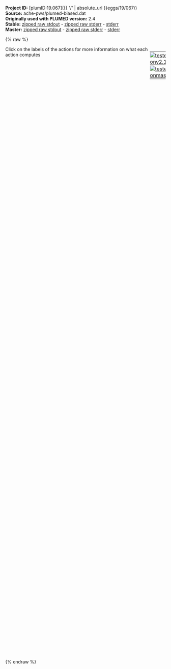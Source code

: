 **Project ID:** [plumID:19.067]({{ '/' | absolute_url }}eggs/19/067/)  
**Source:** ache-pws/plumed-biased.dat  
**Originally used with PLUMED version:** 2.4  
**Stable:** [zipped raw stdout](plumed-biased.dat.plumed.stdout.txt.zip) - [zipped raw stderr](plumed-biased.dat.plumed.stderr.txt.zip) - [stderr](plumed-biased.dat.plumed.stderr)  
**Master:** [zipped raw stdout](plumed-biased.dat.plumed_master.stdout.txt.zip) - [zipped raw stderr](plumed-biased.dat.plumed_master.stderr.txt.zip) - [stderr](plumed-biased.dat.plumed_master.stderr)  

{% raw %}
<div style="width: 100%; float:left">
<div style="width: 90%; float:left" id="value_details_data/ache-pws/plumed-biased.dat"> Click on the labels of the actions for more information on what each action computes </div>
<div style="width: 10%; float:left"><table><tr><td style="padding:1px"><a href="plumed-biased.dat.plumed.stderr"><img src="https://img.shields.io/badge/v2.10-failed-red.svg" alt="tested onv2.10" /></a></td></tr><tr><td style="padding:1px"><a href="plumed-biased.dat.plumed_master.stderr"><img src="https://img.shields.io/badge/master-failed-red.svg" alt="tested onmaster" /></a></td></tr></table></div></div>
<pre style="width=97%;">
<span class="plumedtooltip" style="color:green">RESTART<span class="right">Activate restart. <a href="https://www.plumed.org/doc-master/user-doc/html/_r_e_s_t_a_r_t.html" style="color:green">More details</a><i></i></span></span>
<br/><span style="display:none;" id="data/ache-pws/plumed-biased.dat">The RESTART action with label <b></b> calculates something</span><span class="plumedtooltip" style="color:green">UNITS<span class="right">This command sets the internal units for the code. <a href="https://www.plumed.org/doc-master/user-doc/html/_u_n_i_t_s.html" style="color:green">More details</a><i></i></span></span> <span class="plumedtooltip">LENGTH<span class="right">the units of lengths<i></i></span></span>=nm <span class="plumedtooltip">TIME<span class="right">the units of time<i></i></span></span>=ps <span class="plumedtooltip">ENERGY<span class="right">the units of energy<i></i></span></span>=kcal/mol

<b name="data/ache-pws/plumed-biased.datpws" onclick='showPath("data/ache-pws/plumed-biased.dat","data/ache-pws/plumed-biased.datpws","data/ache-pws/plumed-biased.datpws","brown")'>pws</b>: <span class="plumedtooltip" style="color:green">PATHMSD<span class="right">This Colvar calculates path collective variables. <a href="https://www.plumed.org/doc-master/user-doc/html/_p_a_t_h_m_s_d.html" style="color:green">More details</a><i></i></span></span> <span class="plumedtooltip">REFERENCE<span class="right">the pdb is needed to provide the various milestones<i></i></span></span>=pws.pdb <span class="plumedtooltip">LAMBDA<span class="right">the lambda parameter is needed for smoothing, is in the units of plumed<i></i></span></span>=62

<span style="display:none;" id="data/ache-pws/plumed-biased.datpws">The PATHMSD action with label <b>pws</b> calculates the following quantities:<table  align="center" frame="void" width="95%" cellpadding="5%"><tr><td width="5%"><b> Quantity </b>  </td><td><b> Description </b> </td></tr><tr><td width="5%">pws.sss</td><td>the position on the path</td></tr><tr><td width="5%">pws.zzz</td><td>the distance from the path</td></tr></table></span><b name="data/ache-pws/plumed-biased.datus" onclick='showPath("data/ache-pws/plumed-biased.dat","data/ache-pws/plumed-biased.datus","data/ache-pws/plumed-biased.datus","brown")'>us</b>: <span class="plumedtooltip" style="color:green">UPPER_WALLS<span class="right">Defines a wall for the value of one or more collective variables, <a href="https://www.plumed.org/doc-master/user-doc/html/_u_p_p_e_r__w_a_l_l_s.html" style="color:green">More details</a><i></i></span></span> <span class="plumedtooltip">ARG<span class="right">the arguments on which the bias is acting<i></i></span></span>=<b name="data/ache-pws/plumed-biased.datpws">pws.sss</b> <span class="plumedtooltip">AT<span class="right">the positions of the wall<i></i></span></span>=19.5 <span class="plumedtooltip">KAPPA<span class="right">the force constant for the wall<i></i></span></span>=30000 <span class="plumedtooltip">EXP<span class="right"> the powers for the walls<i></i></span></span>=2 <span class="plumedtooltip">EPS<span class="right"> the values for s_i in the expression for a wall<i></i></span></span>=1 <span class="plumedtooltip">OFFSET<span class="right"> the offset for the start of the wall<i></i></span></span>=0
<span style="display:none;" id="data/ache-pws/plumed-biased.datus">The UPPER_WALLS action with label <b>us</b> calculates the following quantities:<table  align="center" frame="void" width="95%" cellpadding="5%"><tr><td width="5%"><b> Quantity </b>  </td><td><b> Description </b> </td></tr><tr><td width="5%">us.bias</td><td>the instantaneous value of the bias potential</td></tr><tr><td width="5%">us.force2</td><td>the instantaneous value of the squared force due to this bias potential</td></tr></table></span><b name="data/ache-pws/plumed-biased.datls" onclick='showPath("data/ache-pws/plumed-biased.dat","data/ache-pws/plumed-biased.datls","data/ache-pws/plumed-biased.datls","brown")'>ls</b>: <span class="plumedtooltip" style="color:green">LOWER_WALLS<span class="right">Defines a wall for the value of one or more collective variables, <a href="https://www.plumed.org/doc-master/user-doc/html/_l_o_w_e_r__w_a_l_l_s.html" style="color:green">More details</a><i></i></span></span> <span class="plumedtooltip">ARG<span class="right">the arguments on which the bias is acting<i></i></span></span>=<b name="data/ache-pws/plumed-biased.datpws">pws.sss</b> <span class="plumedtooltip">AT<span class="right">the positions of the wall<i></i></span></span>=1.10 <span class="plumedtooltip">KAPPA<span class="right">the force constant for the wall<i></i></span></span>=30000 <span class="plumedtooltip">EXP<span class="right"> the powers for the walls<i></i></span></span>=2 <span class="plumedtooltip">EPS<span class="right"> the values for s_i in the expression for a wall<i></i></span></span>=1 <span class="plumedtooltip">OFFSET<span class="right"> the offset for the start of the wall<i></i></span></span>=0
<span style="display:none;" id="data/ache-pws/plumed-biased.datls">The LOWER_WALLS action with label <b>ls</b> calculates the following quantities:<table  align="center" frame="void" width="95%" cellpadding="5%"><tr><td width="5%"><b> Quantity </b>  </td><td><b> Description </b> </td></tr><tr><td width="5%">ls.bias</td><td>the instantaneous value of the bias potential</td></tr><tr><td width="5%">ls.force2</td><td>the instantaneous value of the squared force due to this bias potential</td></tr></table></span><b name="data/ache-pws/plumed-biased.datuz" onclick='showPath("data/ache-pws/plumed-biased.dat","data/ache-pws/plumed-biased.datuz","data/ache-pws/plumed-biased.datuz","brown")'>uz</b>: <span class="plumedtooltip" style="color:green">UPPER_WALLS<span class="right">Defines a wall for the value of one or more collective variables, <a href="https://www.plumed.org/doc-master/user-doc/html/_u_p_p_e_r__w_a_l_l_s.html" style="color:green">More details</a><i></i></span></span> <span class="plumedtooltip">ARG<span class="right">the arguments on which the bias is acting<i></i></span></span>=<b name="data/ache-pws/plumed-biased.datpws">pws.zzz</b> <span class="plumedtooltip">AT<span class="right">the positions of the wall<i></i></span></span>=0.06 <span class="plumedtooltip">KAPPA<span class="right">the force constant for the wall<i></i></span></span>=30000 <span class="plumedtooltip">EXP<span class="right"> the powers for the walls<i></i></span></span>=2 <span class="plumedtooltip">EPS<span class="right"> the values for s_i in the expression for a wall<i></i></span></span>=1 <span class="plumedtooltip">OFFSET<span class="right"> the offset for the start of the wall<i></i></span></span>=0

<span style="display:none;" id="data/ache-pws/plumed-biased.datuz">The UPPER_WALLS action with label <b>uz</b> calculates the following quantities:<table  align="center" frame="void" width="95%" cellpadding="5%"><tr><td width="5%"><b> Quantity </b>  </td><td><b> Description </b> </td></tr><tr><td width="5%">uz.bias</td><td>the instantaneous value of the bias potential</td></tr><tr><td width="5%">uz.force2</td><td>the instantaneous value of the squared force due to this bias potential</td></tr></table></span><span class="plumedtooltip" style="color:green">METAD<span class="right">Used to performed metadynamics on one or more collective variables. <a href="https://www.plumed.org/doc-master/user-doc/html/_m_e_t_a_d.html" style="color:green">More details</a><i></i></span></span> ... 
  <span class="plumedtooltip">LABEL<span class="right">a label for the action so that its output can be referenced in the input to other actions<i></i></span></span>=<b name="data/ache-pws/plumed-biased.datmeta" onclick='showPath("data/ache-pws/plumed-biased.dat","data/ache-pws/plumed-biased.datmeta","data/ache-pws/plumed-biased.datmeta","brown")'>meta</b>
  <span class="plumedtooltip">ARG<span class="right">the labels of the scalars on which the bias will act<i></i></span></span>=<b name="data/ache-pws/plumed-biased.datpws">pws.sss</b>
  <span class="plumedtooltip">ADAPTIVE<span class="right">use a geometric (=GEOM) or diffusion (=DIFF) based hills width scheme<i></i></span></span>=DIFF 
  <span class="plumedtooltip">SIGMA<span class="right">the widths of the Gaussian hills<i></i></span></span>=125 
  <span class="plumedtooltip">HEIGHT<span class="right">the heights of the Gaussian hills<i></i></span></span>=2.0 
  <span class="plumedtooltip">TEMP<span class="right">the system temperature - this is only needed if you are doing well-tempered metadynamics<i></i></span></span>=300 
  <span class="plumedtooltip">BIASFACTOR<span class="right">use well tempered metadynamics and use this bias factor<i></i></span></span>=13
  <span class="plumedtooltip">PACE<span class="right">the frequency for hill addition<i></i></span></span>=125 
  <span class="plumedtooltip">GRID_MIN<span class="right">the lower bounds for the grid<i></i></span></span>=0.5
  <span class="plumedtooltip">GRID_MAX<span class="right">the upper bounds for the grid<i></i></span></span>=20.5
  <span class="plumedtooltip">GRID_BIN<span class="right">the number of bins for the grid<i></i></span></span>=1000
... METAD
<br/><span style="display:none;" id="data/ache-pws/plumed-biased.datmeta">The METAD action with label <b>meta</b> calculates the following quantities:<table  align="center" frame="void" width="95%" cellpadding="5%"><tr><td width="5%"><b> Quantity </b>  </td><td><b> Description </b> </td></tr><tr><td width="5%">meta.bias</td><td>the instantaneous value of the bias potential</td></tr></table></span><span class="plumedtooltip" style="color:green">PRINT<span class="right">Print quantities to a file. <a href="https://www.plumed.org/doc-master/user-doc/html/_p_r_i_n_t.html" style="color:green">More details</a><i></i></span></span> <span class="plumedtooltip">ARG<span class="right">the labels of the values that you would like to print to the file<i></i></span></span>=* <span class="plumedtooltip">STRIDE<span class="right"> the frequency with which the quantities of interest should be output<i></i></span></span>=10 <span class="plumedtooltip">FILE<span class="right">the name of the file on which to output these quantities<i></i></span></span>=colvar_pws <span class="plumedtooltip">FMT<span class="right">the format that should be used to output real numbers<i></i></span></span>=%12.8f
</pre>
{% endraw %}
